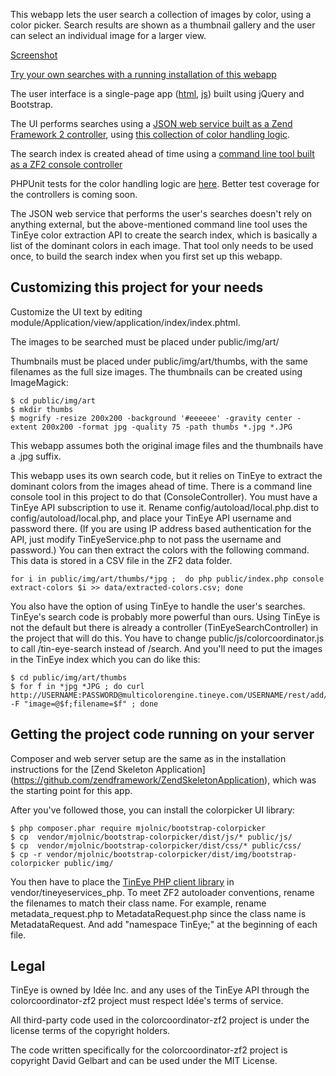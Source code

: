 This webapp lets the user search a collection of images by color, using a color picker. Search results are shown as a thumbnail gallery and the user can select an individual image for a larger view.

[Screenshot](http://i.imgur.com/zyaHYq9.png)

[Try your own searches with a running installation of this webapp](http://www.colorcoordinator.focalfilter.com)

The user interface is a single-page app ([html](https://github.com/dgelbart/colorcoordinator-zf2/blob/master/module/Application/view/application/index/index.phtml), [js](https://github.com/dgelbart/colorcoordinator-zf2/blob/master/public/js/colorcoordinator.js)) built using jQuery and Bootstrap. 

The UI performs searches using a [JSON web service built as a Zend Framework 2 controller](https://github.com/dgelbart/colorcoordinator-zf2/blob/master/module/Application/src/Application/Controller/SearchController.php), using [this collection of color handling logic](https://github.com/dgelbart/colorcoordinator-zf2/blob/master/module/Application/src/Application/Service/ImageService.php).

The search index is created ahead of time using a [command line tool built as a ZF2 console controller](https://github.com/dgelbart/colorcoordinator-zf2/blob/master/module/Application/src/Application/Controller/ConsoleController.php) 

PHPUnit tests for the color handling logic are [here](https://github.com/dgelbart/colorcoordinator-zf2/blob/master/module/Application/test/ApplicationTest/Service/ImageServiceTest.php). Better test coverage for the controllers is coming soon. 

The JSON web service that performs the user's searches doesn't rely on anything external, but the above-mentioned command line tool uses the TinEye color extraction API to create the search index, which is basically a list of the dominant colors in each image. That tool only needs to be used once, to build the search index when you first set up this webapp.

Customizing this project for your needs
---------------------------------------

Customize the UI text by editing module/Application/view/application/index/index.phtml.

The images to be searched must be placed under public/img/art/ 

Thumbnails must be placed under public/img/art/thumbs, with the same filenames as the full size images. The thumbnails can be created using ImageMagick:
```
$ cd public/img/art
$ mkdir thumbs
$ mogrify -resize 200x200 -background '#eeeeee' -gravity center -extent 200x200 -format jpg -quality 75 -path thumbs *.jpg *.JPG
```
This webapp assumes both the original image files and the thumbnails have a .jpg suffix. 

This webapp uses its own search code, but it relies on TinEye to extract the dominant colors from the images ahead of time. There is a command line console tool in this project to do that (ConsoleController). You must have a TinEye API subscription to use it. Rename config/autoload/local.php.dist to config/autoload/local.php, and place your TinEye API username and password there. (If you are using IP address based authentication for the API, just modify TinEyeService.php to not pass the username and password.) You can then extract the colors with the following command. This data is stored in a CSV file in the ZF2 data folder.
```
for i in public/img/art/thumbs/*jpg ;  do php public/index.php console extract-colors $i >> data/extracted-colors.csv; done
```

You also have the option of using TinEye to handle the user's searches. TinEye's search code is probably more powerful than ours. Using TinEye is not the default but there is already a controller (TinEyeSearchController) in the project that will do this. You have to change public/js/colorcoordinator.js to call /tin-eye-search instead of /search.  And you'll need to put the images in the TinEye index which you can do like this:
```
$ cd public/img/art/thumbs
$ for f in *jpg *JPG ; do curl http://USERNAME:PASSWORD@multicolorengine.tineye.com/USERNAME/rest/add/ -F "image=@$f;filename=$f" ; done
```

Getting the project code running on your server
-----------------------------------------------

Composer and web server setup are the same as in the installation instructions for the [Zend Skeleton Application] (https://github.com/zendframework/ZendSkeletonApplication), which was the starting point for this app.

After you've followed those, you can install the colorpicker UI library:
```
$ php composer.phar require mjolnic/bootstrap-colorpicker
$ cp  vendor/mjolnic/bootstrap-colorpicker/dist/js/* public/js/
$ cp  vendor/mjolnic/bootstrap-colorpicker/dist/css/* public/css/
$ cp -r vendor/mjolnic/bootstrap-colorpicker/dist/img/bootstrap-colorpicker public/img/
```

You then have to place the [TinEye PHP  client library](https://services.tineye.com/developers/multicolorengine/libraries.html) in vendor/tineyeservices_php. To meet ZF2 autoloader conventions, rename the filenames to match their class name. For example, rename metadata_request.php to MetadataRequest.php since the class name is MetadataRequest. And add "namespace TinEye;" at the beginning of each file.

Legal
-----

TinEye is owned by Idée Inc. and any uses of the TinEye API through the colorcoordinator-zf2 project must respect Idée's terms of service.

All third-party code used in the colorcoordinator-zf2 project is under the license terms of the copyright holders.

The code written specifically for the colorcoordinator-zf2 project is copyright David Gelbart and can be used under the MIT License. 






